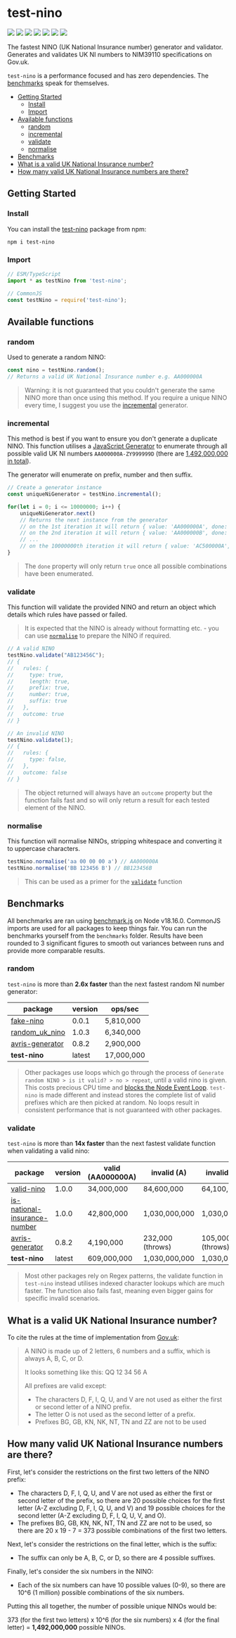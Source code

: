 # test-nino

<p> 
  <img src="https://badgen.net/npm/v/test-nino" />
  <img src="https://badgen.net/bundlephobia/dependency-count/test-nino" />
  <img src="https://badgen.net/bundlephobia/minzip/test-nino" />
  <img src="https://badgen.net/npm/dt/test-nino" />
  <img src="https://badgen.net/github/last-commit/Tom-Hudson/test-nino" />
  <img src="https://badgen.net/npm/license/test-nino" />
  <a href="https://codecov.io/github/Tom-Hudson/test-nino" > 
    <img src="https://codecov.io/github/Tom-Hudson/test-nino/branch/master/graph/badge.svg?token=XEMCXN2P7A"/> 
  </a>
</p>

The fastest NINO (UK National Insurance number) generator and validator. Generates and validates UK NI numbers to NIM39110 specifications on Gov.uk.

`test-nino` is a performance focused and has zero dependencies. The [benchmarks](#benchmarks) speak for themselves.

- [Getting Started](#getting-started)
  * [Install](#install)
  * [Import](#import)
- [Available functions](#available-functions)
  * [random](#random)
  * [incremental](#incremental)
  * [validate](#validate)
  * [normalise](#normalise)
- [Benchmarks](#benchmarks)
- [What is a valid UK National Insurance number?](#what-is-a-valid-uk-national-insurance-number)
- [How many valid UK National Insurance numbers are there?](#how-many-valid-uk-national-insurance-numbers-are-there)

## Getting Started

### Install
You can install the [test-nino](https://www.npmjs.com/package/test-nino) package from npm:
```
npm i test-nino
```

### Import
```js
// ESM/TypeScript
import * as testNino from 'test-nino';

// CommonJS
const testNino = require('test-nino');
```

## Available functions

### random
Used to generate a random NINO:
 ```js
const nino = testNino.random();
// Returns a valid UK National Insurance number e.g. AA000000A
```
> Warning: it is not guaranteed that you couldn't generate the same NINO more than once using this method. If you require a unique NINO every time, I suggest you use the [incremental](#incremental) generator.

### incremental
This method is best if you want to ensure you don't generate a duplicate NINO. This function utilises a [JavaScript Generator](https://developer.mozilla.org/en-US/docs/Web/JavaScript/Reference/Global_Objects/Generator) to enumerate through all possible valid UK NI numbers `AA000000A-ZY999999D` (there are [1,492,000,000 in total](#how-many-valid-uk-national-insurance-numbers-are-there)). 

The generator will enumerate on prefix, number and then suffix.

```js
// Create a generator instance
const uniqueNiGenerator = testNino.incremental();

for(let i = 0; i <= 10000000; i++) {
    uniqueNiGenerator.next()
    // Returns the next instance from the generator
    // on the 1st iteration it will return { value: 'AA000000A', done: false }
    // on the 2nd iteration it will return { value: 'AA000000B', done: false }
    // ...
    // on the 10000000th iteration it will return { value: 'AC500000A', done: false }
}
```

> The `done` property will only return `true` once all possible combinations have been enumerated.

### validate
This function will validate the provided NINO and return an object which details which rules have passed or failed.
> It is expected that the NINO is already without formatting etc. - you can use [`normalise`](#normalise) to prepare the NINO if required.

```js
// A valid NINO
testNino.validate("AB123456C");
// {
//   rules: {
//     type: true,
//     length: true,
//     prefix: true,
//     number: true,
//     suffix: true
//   },
//   outcome: true
// }

// An invalid NINO
testNino.validate(1);
// {
//   rules: {
//     type: false,
//   },
//   outcome: false
// }
```
> The object returned will always have an `outcome` property but the function fails fast and so will only return a result for each tested element of the NINO.

### normalise
This function will normalise NINOs, stripping whitespace and converting it to uppercase characters.
```js
testNino.normalise('aa 00 00 00 a') // AA000000A
testNino.normalise('BB 123456 B') // BB123456B
```
> This can be used as a primer for the [`validate`](#validate) function

## Benchmarks
All benchmarks are ran using [benchmark.js](https://www.npmjs.com/package/benchmark) on Node v18.16.0. CommonJS imports are used for all packages to keep things fair. You can run the benchmarks yourself from the `benchmarks` folder. Results have been rounded to 3 significant figures to smooth out variances between runs and provide more comparable results.

### random
`test-nino` is more than **2.6x faster** than the next fastest random NI number generator:

| package                                                          | version | ops/sec    |
|------------------------------------------------------------------|---------|------------|
| [fake-nino](https://www.npmjs.com/package/fake-nino)             | 0.0.1   | 5,810,000  |
| [random_uk_nino](https://www.npmjs.com/package/random_uk_nino)   | 1.0.3   | 6,340,000  |
| [avris-generator](https://www.npmjs.com/package/avris-generator) | 0.8.2   | 2,900,000  |
| **test-nino**                                                    | latest  | 17,000,000 |

> Other packages use loops which go through the process of `Generate random NINO > is it valid? > no > repeat`, until a valid nino is given. This costs precious CPU time and [blocks the Node Event Loop](https://nodejs.org/en/docs/guides/dont-block-the-event-loop/). `test-nino` is made different and instead stores the complete list of valid prefixes which are then picked at random. No loops result in consistent performance that is not guaranteed with other packages. 

### validate
`test-nino` is more than **14x faster** than the next fastest validate function when validating a valid nino:

| package                                                                                    | version | valid (AA000000A) | invalid (A)      | invalid (null)   | invalid (AAX00000A) | invalid (AA00000XA) |
|--------------------------------------------------------------------------------------------|---------|-------------------| -----------------| ---------------- | ------------------- | ------------------- |
| [valid-nino](https://www.npmjs.com/package/valid-nino)                                     | 1.0.0   | 34,000,000        | 84,600,000       | 64,100,000       | 75,200,000          | 27,000,000          |
| [is-national-insurance-number](https://www.npmjs.com/package/is-national-insurance-number) | 1.0.0   | 42,800,000        | 1,030,000,000    | 1,030,000,000    | 80,000,000          | 33,000,000          |
| [avris-generator](https://www.npmjs.com/package/avris-generator)                           | 0.8.2   | 4,190,000         | 232,000 (throws) | 105,000 (throws) | 230,000 (throws)    | 230,000 (throws)    |
| **test-nino**                                                                              | latest  | 609,000,000       | 1,030,000,000    | 1,030,000,000    | 1,020,000,000       | 601,000,000         |

> Most other packages rely on Regex patterns, the validate function in `test-nino` instead utilises indexed character lookups which are much faster. The function also fails fast, meaning even bigger gains for specific invalid scenarios.

## What is a valid UK National Insurance number?
To cite the rules at the time of implementation from [Gov.uk](https://www.gov.uk/hmrc-internal-manuals/national-insurance-manual/nim39110):
> A NINO is made up of 2 letters, 6 numbers and a suffix, which is always A, B, C, or D.
> 
> It looks something like this: QQ 12 34 56 A
>
>All prefixes are valid except:
>
>* The characters D, F, I, Q, U, and V are not used as either the first or second letter of a NINO prefix.
>* The letter O is not used as the second letter of a prefix.
>* Prefixes BG, GB, KN, NK, NT, TN and ZZ are not to be used

## How many valid UK National Insurance numbers are there?
First, let's consider the restrictions on the first two letters of the NINO prefix:

* The characters D, F, I, Q, U, and V are not used as either the first or second letter of the prefix, so there are 20 possible choices for the first letter (A-Z excluding D, F, I, Q, U, and V) and 19 possible choices for the second letter (A-Z excluding D, F, I, Q, U, V, and O).
* The prefixes BG, GB, KN, NK, NT, TN and ZZ are not to be used, so there are 20 x 19 - 7 = 373 possible combinations of the first two letters.

Next, let's consider the restrictions on the final letter, which is the suffix:

* The suffix can only be A, B, C, or D, so there are 4 possible suffixes.

Finally, let's consider the six numbers in the NINO:

* Each of the six numbers can have 10 possible values (0-9), so there are 10^6 (1 million) possible combinations of the six numbers.

Putting this all together, the number of possible unique NINOs would be:

373 (for the first two letters) x 10^6 (for the six numbers) x 4 (for the final letter) = **1,492,000,000** possible NINOs.